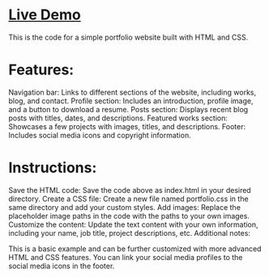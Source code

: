  # [Live Demo](https://ashishrautela612.github.io/portFolioHtmlCss/)

This is the code for a simple portfolio website built with HTML and CSS.

# Features:

Navigation bar: Links to different sections of the website, including works, blog, and contact.
Profile section: Includes an introduction, profile image, and a button to download a resume.
Posts section: Displays recent blog posts with titles, dates, and descriptions.
Featured works section: Showcases a few projects with images, titles, and descriptions.
Footer: Includes social media icons and copyright information.


# Instructions:
Save the HTML code: Save the code above as index.html in your desired directory.
Create a CSS file: Create a new file named portfolio.css in the same directory and add your custom styles.
Add images: Replace the placeholder image paths in the code with the paths to your own images.
Customize the content: Update the text content with your own information, including your name, job title, project descriptions, etc.
Additional notes:

This is a basic example and can be further customized with more advanced HTML and CSS features.
You can link your social media profiles to the social media icons in the footer.
